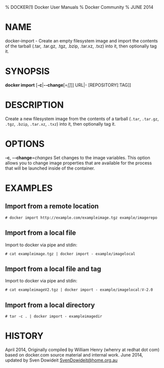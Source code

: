 % DOCKER(1) Docker User Manuals
% Docker Community
% JUNE 2014
# NAME
docker-import - Create an empty filesystem image and import the contents of the tarball (.tar, .tar.gz, .tgz, .bzip, .tar.xz, .txz) into it, then optionally tag it.

# SYNOPSIS
**docker import**
[**-c**|**--change**[=*[]*]]
URL|- [REPOSITORY[:TAG]]


# DESCRIPTION
Create a new filesystem image from the contents of a tarball (`.tar`,
`.tar.gz`, `.tgz`, `.bzip`, `.tar.xz`, `.txz`) into it, then optionally tag it.

# OPTIONS
**-c**, **--change**=*changes*
   Set changes to the image variables. This option allows you to change image properties
   that are available for the process that will be launched inside of the container.

# EXAMPLES

## Import from a remote location

    # docker import http://example.com/exampleimage.tgz example/imagerepo

## Import from a local file

Import to docker via pipe and stdin:

    # cat exampleimage.tgz | docker import - example/imagelocal

## Import from a local file and tag

Import to docker via pipe and stdin:

    # cat exampleimageV2.tgz | docker import - example/imagelocal:V-2.0

## Import from a local directory

    # tar -c . | docker import - exampleimagedir

# HISTORY
April 2014, Originally compiled by William Henry (whenry at redhat dot com)
based on docker.com source material and internal work.
June 2014, updated by Sven Dowideit <SvenDowideit@home.org.au>
